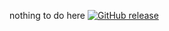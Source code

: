 nothing to do here
                    [![GitHub release](https://colab.research.google.com/assets/colab-badge.svg)](https://colab.research.google.com/github/Ciculs/bonesi-colab/blob/main/Bonesi.ipynb)
